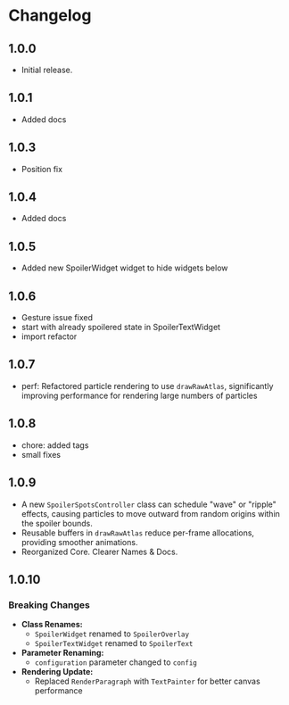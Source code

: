 # Changelog

## 1.0.0

* Initial release.
  
## 1.0.1

* Added docs

## 1.0.3

* Position fix

## 1.0.4

* Added docs

## 1.0.5

* Added new SpoilerWidget widget to hide widgets below

## 1.0.6

* Gesture issue fixed
* start with already spoilered state in SpoilerTextWidget
* import refactor
  
## 1.0.7

* perf: Refactored particle rendering to use `drawRawAtlas`, significantly improving performance for rendering large numbers of particles
  
## 1.0.8

* chore: added tags
* small fixes

## 1.0.9

* A new `SpoilerSpotsController` class can schedule "wave" or "ripple" effects, causing particles to move outward from random origins within the spoiler bounds.
* Reusable buffers in `drawRawAtlas` reduce per-frame allocations, providing smoother animations.
* Reorganized Core. Clearer Names & Docs.

## 1.0.10

### **Breaking Changes**

* **Class Renames:**
  * `SpoilerWidget` renamed to `SpoilerOverlay`
  * `SpoilerTextWidget` renamed to `SpoilerText`
* **Parameter Renaming:**
  * `configuration` parameter changed to `config`
* **Rendering Update:**
  * Replaced `RenderParagraph` with `TextPainter` for better canvas performance
